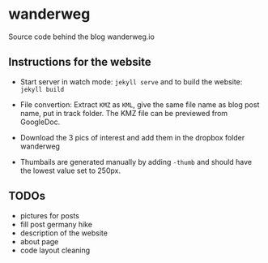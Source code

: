 # wanderweg
Source code behind the blog wanderweg.io

## Instructions for the website

- Start server in watch mode: `jekyll serve` and to build the website: `jekyll build`

- File convertion: Extract `KMZ` as `KML`, give the same file name as blog post name, put in track folder. The KMZ file can be previewed from GoogleDoc.

- Download the 3 pics of interest and add them in the dropbox folder wanderweg
- Thumbails are generated manually by adding `-thumb` and should have the lowest value set to 250px.

## TODOs

- pictures for posts
- fill post germany hike
- description of the website
- about page
- code layout cleaning
